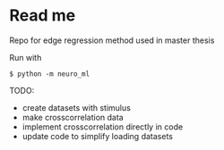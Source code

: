 # Read me
Repo for edge regression method used in master thesis 

Run with
``` console
$ python -m neuro_ml
```

TODO:
- create datasets with stimulus
- make crosscorrelation data
- implement crosscorrelation directly in code
- update code to simplify loading datasets

